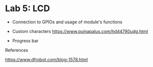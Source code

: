 # Lab 5: LCD

- Connection to GPIOs and usage of module's functions
- Custom characters
https://www.quinapalus.com/hd44780udg.html

- Progress bar


References

https://www.dfrobot.com/blog-1578.html
